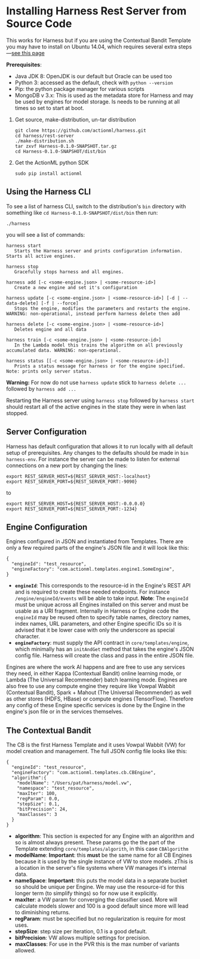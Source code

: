 # Installing Harness Rest Server from Source Code

This works for Harness but if you are using the Contextual Bandit Template you may have to install on Ubuntu 14.04, which requires several extra steps&mdash;[see this page](https://github.com/actionml/harness/blob/develop/rest-server/install_ubuntu_14.md)

**Prerequisites**:
    
 - Java JDK 8: OpenJDK is our default but Oracle can be used too
 - Python 3: accessed as the default, check with `python --version`
 - Pip: the python package manager for various scripts
 - MongoDB v 3.x: This is used as the metadata store for Harness and may be used by engines for model storage. Is needs to be running at all times so set to start at boot.

1. Get source, make-distribution, un-tar distribution

    ```
    git clone https://github.com/actionml/harness.git 
    cd harness/rest-server
    ./make-distribution.sh 
    tar zxvf Harness-0.1.0-SNAPSHOT.tar.gz
    cd Harness-0.1.0-SNAPSHOT/dist/bin
    ```

2. Get the ActionML python SDK

    ```
    sudo pip install actionml
    ```
    
## Using the Harness CLI

To see a list of harness CLI, switch to the distribution's `bin` directory with something like `cd Harness-0.1.0-SNAPSHOT/dist/bin` then run:
    
```
./harness
```
    
you will see a list of commands:
    
```
harness start
   Starts the Harness server and prints configuration information. Starts all active engines.

harness stop
   Gracefully stops harness and all engines.

harness add [-c <some-engine.json> | <some-resource-id>]
   Create a new engine and set it's configuration

harness update [-c <some-engine.json> | <some-resource-id>] [-d | --data-delete] [-f | --force]
   Stops the engine, modifies the parameters and restarts the engine. WARNING: non-operational, instead perform harness delete then add

harness delete [-c <some-engine.json> | <some-resource-id>]
   Deletes engine and all data

harness train [-c <some-engine.json> | <some-resource-id>]
   In the Lambda model this trains the algorithm on all previously accumulated data. WARNING: non-operational.

harness status [[-c <some-engine.json> | <some-resource-id>]]
   Prints a status message for harness or for the engine specified. Note: prints only server status.
```
    
**Warning:** For now do not use `harness update` stick to `harness delete ...` followed by `harness add ...`
    

Restarting the Harness server using `harness stop` followed by `harness start` should restart all of the active engines in the state they were in when last stopped.

## Server Configuration

Harness has default configuration that allows it to run locally with all default setup of prerequisites. Any changes to the defaults should be made in `bin harness-env`. For instance the server can be made to listen for external connections on a new port by changing the lines:

```
export REST_SERVER_HOST=${REST_SERVER_HOST:-localhost}
export REST_SERVER_PORT=${REST_SERVER_PORT:-9090}
```

to 

```
export REST_SERVER_HOST=${REST_SERVER_HOST:-0.0.0.0}
export REST_SERVER_PORT=${REST_SERVER_PORT:-1234}
```

## Engine Configuration

Engines configured in JSON and instantiated from Templates. There are only a few required parts of the engine's JSON file and it will look like this:

```
{
  "engineId": "test_resource",
  "engineFactory": "com.actionml.templates.engine1.SomeEngine",
}
```

 - **`engineId`**: This corresponds to the resource-id in the Engine's REST API and is required to create these needed endpoints. For instance `/engine/engineId/events` will be able to take input. **Note**: The `engineId` must be unique across all Engines installed on this server and must be usable as a URI fragment. Internally in Harness or Engine code the `engineId` may be reused often to specify table names, directory names, index names, URL parameters, and other Engine specific IDs so it is advised that it be lower case with only the underscore as special character.
 - **`engineFactory`**: must supply the API contract in `core/templates/engine`, which minimally has an `initAndGet` method that takes the engine's JSON config file. Harness will create the class and pass in the entire JSON file.

Engines are where the work AI happens and are free to use any services they need, in either Kappa (Contextual Bandit) online learning mode, or Lambda (The Universal Recommender) batch learning mode. Engines are also free to use any compute engine they require like Vowpal Wabbit (Contextual Bandit), Spark + Mahout (The Universal Recommender) as well as other stores (HDFS, HBase) or compute engines (TensorFlow). Therefore any config of these Engine specific  services is done by the Engine in the engine's json file or in the services themselves.

## The Contextual Bandit

The CB is the first Harness Template and it uses Vowpal Wabbit (VW) for model creation and management. The full JSON config file looks like this:

```
{
  "engineId": "test_resource",
  "engineFactory": "com.actionml.templates.cb.CBEngine",
  "algorithm":{
    "modelName": "/Users/pat/harness/model.vw",
    "namespace": "test_resource",
    "maxIter": 100,
    "regParam": 0.0,
    "stepSize": 0.1,
    "bitPrecision": 24,
    "maxClasses": 3
  }
}
```

 - **algorithm**: This section is expected for any Engine with an algorithm and so is almost always present. These params go the the part of the Template extending `core/templates/algorith`, in this case `CBAlgorithm`
 - **modelName**: **Important**: this **must** be the same name for all CB Engines because it is used by the single instance of VW to store models. zThis is a location in the server's file systems where VW manages it's internal data.
 - **nameSpace**: **Important**: this puts the model data in a separate bucket so should be unique per Engine. We may use the resource-id for this longer term (to simplify things) so for now use it explicitly.
 - **maxIter**: a VW param for converging the classifier used. More will calculate models slower and 100 is a good default since more will lead to diminishing returns.
 - **regParam**: must be specified but no regularization is require for most uses.
 - **stepSize**: step size per iteration, 0.1 is a good default.
 - **bitPrecision**: VW allows multiple settings for precision.
 - **maxClasses**: For use in the PVR this is the max number of variants allowed.
